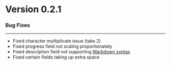 # Version 0.2.1

### Bug Fixes

---

-   Fixed character multiplicate issue (take 2)
-   Fixed progress field not scaling proportionately
-   Fixed description field not supporting [Markdown syntax](https://www.markdownguide.org/cheat-sheet/)
-   Fixed certain fields taking up extra space
